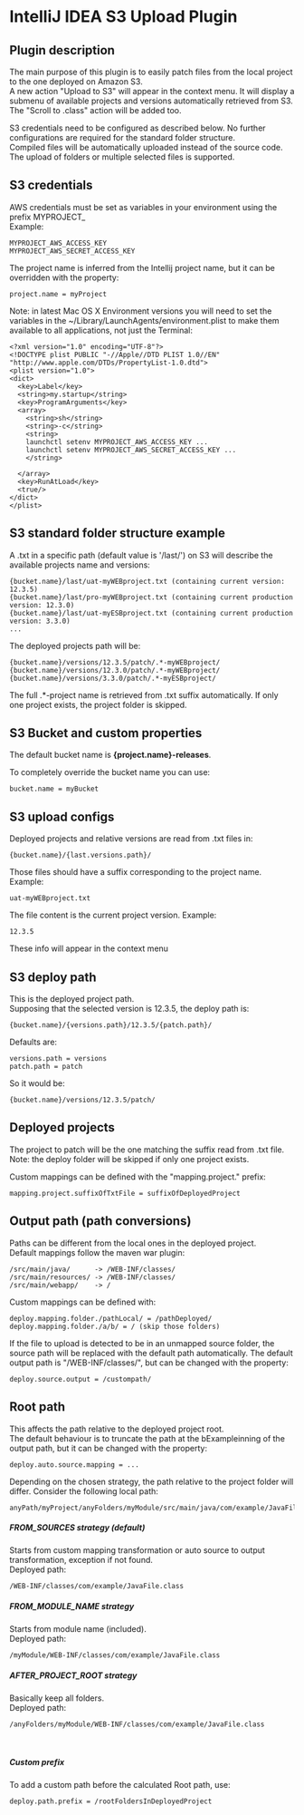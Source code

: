 # IntelliJ IDEA S3 Upload Plugin

## Plugin description
The main purpose of this plugin is to easily patch files from the local project to the one deployed on Amazon S3.  
A new action "Upload to S3" will appear in the context menu. It will display a submenu of available projects and versions automatically retrieved from S3.
The "Scroll to .class" action will be added too.

S3 credentials need to be configured as described below. No further configurations are required for the standard folder structure.  
Compiled files will be automatically uploaded instead of the source code. 
The upload of folders or multiple selected files is supported. 

## S3 credentials

AWS credentials must be set as variables in your environment using the prefix MYPROJECT_  
Example:
```
MYPROJECT_AWS_ACCESS_KEY
MYPROJECT_AWS_SECRET_ACCESS_KEY
```

The project name is inferred from the Intellij project name, but it can be overridden with the property:
```
project.name = myProject
```


Note: in latest Mac OS X Environment versions you will need to set the variables in the ~/Library/LaunchAgents/environment.plist to make them available to all applications, not just the Terminal:  
```
<?xml version="1.0" encoding="UTF-8"?>
<!DOCTYPE plist PUBLIC "-//Apple//DTD PLIST 1.0//EN" "http://www.apple.com/DTDs/PropertyList-1.0.dtd">
<plist version="1.0">
<dict>
  <key>Label</key>
  <string>my.startup</string>
  <key>ProgramArguments</key>
  <array>
    <string>sh</string>
    <string>-c</string>
    <string>
    launchctl setenv MYPROJECT_AWS_ACCESS_KEY ...
    launchctl setenv MYPROJECT_AWS_SECRET_ACCESS_KEY ...
    </string>

  </array>
  <key>RunAtLoad</key>
  <true/>
</dict>
</plist>
```

## S3 standard folder structure example

A .txt in a specific path (default value is '/last/') on S3 will describe the available projects name and versions:
```
{bucket.name}/last/uat-myWEBproject.txt (containing current version: 12.3.5)
{bucket.name}/last/pro-myWEBproject.txt (containing current production version: 12.3.0)
{bucket.name}/last/uat-myESBproject.txt (containing current production version: 3.3.0)
...
```
The deployed projects path will be:
```
{bucket.name}/versions/12.3.5/patch/.*-myWEBproject/
{bucket.name}/versions/12.3.0/patch/.*-myWEBproject/
{bucket.name}/versions/3.3.0/patch/.*-myESBproject/
```
The full .*-project name is retrieved from .txt suffix automatically. If only one project exists, the project folder is skipped.

## S3 Bucket and custom properties

The default bucket name is **{project.name}-releases**.  

To completely override the bucket name you can use:
```
bucket.name = myBucket
```


## S3 upload configs
Deployed projects and relative versions are read from .txt files in:
```
{bucket.name}/{last.versions.path}/
```

Those files should have a suffix corresponding to the project name. Example:
```
uat-myWEBproject.txt
```

The file content is the current project version. Example:
```
12.3.5
```
 
These info will appear in the context menu
  
  
## S3 deploy path
 
This is the deployed project path.   
Supposing that the selected version is 12.3.5, the deploy path is:  
```
{bucket.name}/{versions.path}/12.3.5/{patch.path}/  
```

Defaults are:  
```
versions.path = versions
patch.path = patch  
```

So it would be:
```
{bucket.name}/versions/12.3.5/patch/  
```

## Deployed projects

The project to patch will be the one matching the suffix read from .txt file.  
Note: the deploy folder will be skipped if only one project exists.

Custom mappings can be defined with the "mapping.project." prefix:
```
mapping.project.suffixOfTxtFile = suffixOfDeployedProject
```

## Output path (path conversions)

Paths can be different from the local ones in the deployed project.  
Default mappings follow the maven war plugin:
```
/src/main/java/      -> /WEB-INF/classes/
/src/main/resources/ -> /WEB-INF/classes/
/src/main/webapp/    -> /
 ```
 
  
Custom mappings can be defined with:
```
deploy.mapping.folder./pathLocal/ = /pathDeployed/
deploy.mapping.folder./a/b/ = / (skip those folders)
```

If the file to upload is detected to be in an unmapped source folder, the source path will be replaced with the default path automatically.
The default output path is "/WEB-INF/classes/", but can be changed with the property: 
```
deploy.source.output = /custompath/
 ```


## Root path 

This affects the path relative to the deployed project root.  
The default behaviour is to truncate the path at the bExampleinning of the output path, but it can be changed with the property:
```
deploy.auto.source.mapping = ...
```

Depending on the chosen strategy, the path relative to the project folder will differ.  Consider the following local path:
```
anyPath/myProject/anyFolders/myModule/src/main/java/com/example/JavaFile.java
```


##### FROM_SOURCES strategy (default)
Starts from custom mapping transformation or auto source to output transformation, exception if not found.  
Deployed path:  
```   
/WEB-INF/classes/com/example/JavaFile.class
```

##### FROM_MODULE_NAME strategy
Starts from module name (included).  
Deployed path:  
```
/myModule/WEB-INF/classes/com/example/JavaFile.class
```

##### AFTER_PROJECT_ROOT strategy
Basically keep all folders.  
Deployed path:
```
/anyFolders/myModule/WEB-INF/classes/com/example/JavaFile.class
```

<br/>

##### Custom prefix
To add a custom path before the calculated Root path, use:

```
deploy.path.prefix = /rootFoldersInDeployedProject
```

